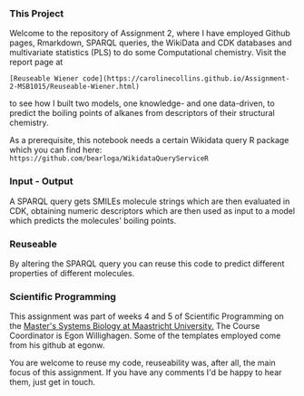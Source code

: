 ### This Project
Welcome to the repository of Assignment 2, where I have employed Github pages, Rmarkdown, 
SPARQL queries, the WikiData and CDK databases and multivariate statistics (PLS) to do some Computational chemistry. 
Visit the report page at 

`[Reuseable Wiener code](https://carolinecollins.github.io/Assignment-2-MSB1015/Reuseable-Wiener.html)`

to see how I built two models, one knowledge- and one data-driven, to predict the boiling points of 
alkanes from descriptors of their structural chemistry.

As a prerequisite, this notebook needs a certain Wikidata query R package which you can find here:
`https://github.com/bearloga/WikidataQueryServiceR`

### Input - Output
A SPARQL query gets SMILEs molecule strings which are then evaluated in CDK, obtaining numeric descriptors
which are then used as input to a model which predicts the molecules' boiling points.

### Reuseable
By altering the SPARQL query you can reuse this code to predict different properties of different molecules.

### Scientific Programming
This assignment was part of weeks 4 and 5 of Scientific Programming 
on the [Master's Systems Biology at Maastricht University.](https://www.maastrichtuniversity.nl/education/master/master-systems-biology)
The Course Coordinator is Egon Willighagen. Some of the templates employed come from his github at egonw.

You are welcome to reuse my code, reuseability was, after all, the main focus of this assignment. 
If you have any comments I'd be happy to hear them, just get in touch.
